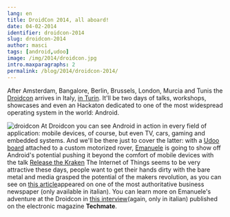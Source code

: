 ```yaml
---
lang: en
title: DroidCon 2014, all aboard!
date: 04-02-2014
identifier: droidcon-2014
slug: droidcon-2014
author: masci
tags: [android,udoo]
image: /img/2014/droidcon.jpg
intro.maxparagraphs: 2
permalink: /blog/2014/droidcon-2014/
---
```


After Amsterdam, Bangalore, Berlin, Brussels, London, Murcia and Tunis the
[Droidcon](http://droidcon.com/) arrives in Italy, [in Turin](http://it.droidcon.com/2014/).
It'll be two days of talks, workshops, showcases and even an Hackaton dedicated to one of the most
widespread operating system in the world: Android.


![droidcon](/img/2014/droidcon.jpg) 
At Droidcon you can see Android in action in every field of application: mobile devices, of course,
but even TV, cars, gaming and embedded systems. And we'll be there just to cover the latter: with
a [Udoo board](http://www.udoo.org/) attached to a custom motorized rover,
[Emanuele](/staff/palazzem) is going to show off Android's potential pushing it beyond the
comfort of mobile devices with the talk [Release the Kraken](http://it.droidcon.com/2014/lineup/)
The Internet of Things seems to be very attractive these days, people want to get their hands dirty
with the bare metal and media grasped the potential of the makers revolution, as you can see on
[this article](http://nova.ilsole24ore.com/esperienze/android-piu-open)appeared on one of the
most authoritative business newspaper (only available in italian).
You can learn more on Emanuele's adventure at the Droidcon in
[this interview](http://www.techmate.it/droidcon/)(again, only in italian) published on the electronic
magazine **Techmate**.
